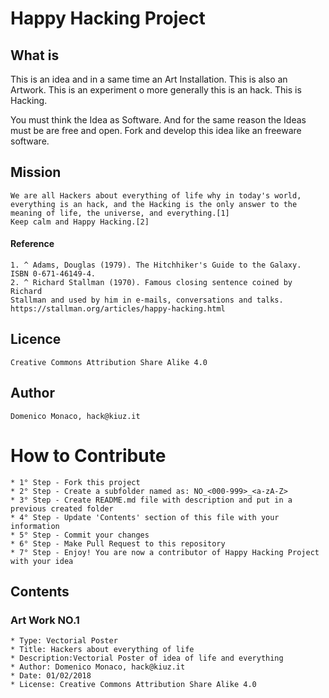 # Happy Hacking Project

## What is

This is an idea and in a same time an Art Installation. This is also an Artwork. This is an experiment o more generally this is an hack. This is Hacking. 

You must think the Idea as Software. And for the same reason the Ideas must be are free and open. Fork and develop this idea like an freeware software.


## Mission

	We are all Hackers about everything of life why in today's world, 
	everything is an hack, and the Hacking is the only answer to the 
	meaning of life, the universe, and everything.[1]
	Keep calm and Happy Hacking.[2]

#### Reference
	1. ^ Adams, Douglas (1979). The Hitchhiker's Guide to the Galaxy. 
	ISBN 0-671-46149-4.
	2. ^ Richard Stallman (1970). Famous closing sentence coined by Richard 
	Stallman and used by him in e-mails, conversations and talks. 
	https://stallman.org/articles/happy-hacking.html

## Licence 
	
	Creative Commons Attribution Share Alike 4.0

## Author 
	Domenico Monaco, hack@kiuz.it

# How to Contribute
	* 1° Step - Fork this project
	* 2° Step - Create a subfolder named as: NO_<000-999>_<a-zA-Z>
	* 3° Step - Create README.md file with description and put in a previous created folder
	* 4° Step - Update 'Contents' section of this file with your information
	* 5° Step - Commit your changes
	* 6° Step - Make Pull Request to this repository
	* 7° Step - Enjoy! You are now a contributor of Happy Hacking Project with your idea

## Contents
### Art Work NO.1
	* Type: Vectorial Poster
	* Title: Hackers about everything of life
	* Description:Vectorial Poster of idea of life and everything 
	* Author: Domenico Monaco, hack@kiuz.it
	* Date: 01/02/2018
	* License: Creative Commons Attribution Share Alike 4.0